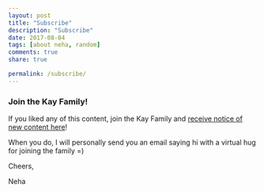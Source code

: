 ```yaml
---
layout: post
title: "Subscribe"
description: "Subscribe"
date: 2017-08-04
tags: [about neha, random]
comments: true
share: true

permalink: /subscribe/
--- 
```


### Join the Kay Family!

If you liked any of this content, join the Kay Family and [receive notice of new content here](https://nehakay.us15.list-manage.com/subscribe?u=190027b3042ef1ffeac8ac1f8&id=96664d6013)! 

When you do, I will personally send you an email saying hi with a virtual hug for joining the family =)

Cheers,

Neha

